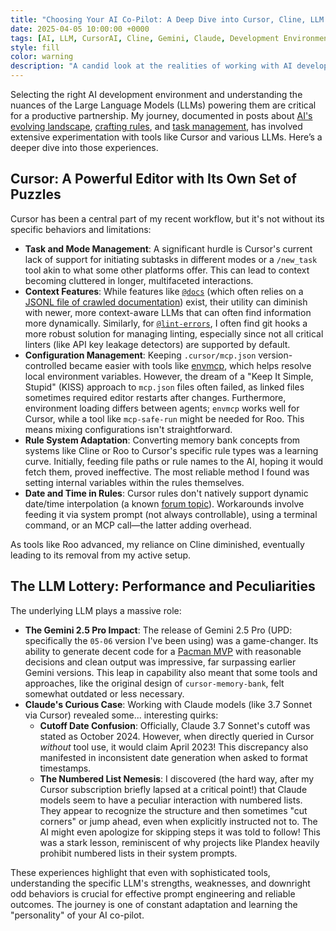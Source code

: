 ```yaml
---
title: "Choosing Your AI Co-Pilot: A Deep Dive into Cursor, Cline, LLM Quirks, and Environment Setups"
date: 2025-04-05 10:00:00 +0000
tags: [AI, LLM, CursorAI, Cline, Gemini, Claude, Development Environment, Tooling, Prompt Engineering]
style: fill
color: warning
description: "A candid look at the realities of working with AI development tools like Cursor, the quirks of LLMs like Claude and Gemini, and lessons learned in environment setup."
---
```


Selecting the right AI development environment and understanding the nuances of the Large Language Models (LLMs) powering them are critical for a productive partnership. My journey, documented in posts about [AI's evolving landscape](./2025-03-05-the-evolving-landscape-of-ai-assisted-development-my-journey-begins.html), [crafting rules](./2025-03-15-beyond-basic-prompts-crafting-rules-for-ai-coding-assistant.html), and [task management](./2025-03-26-taming-the-ai-taskmaster-integrated-project-management.html), has involved extensive experimentation with tools like Cursor and various LLMs. Here’s a deeper dive into those experiences.

## Cursor: A Powerful Editor with Its Own Set of Puzzles

Cursor has been a central part of my recent workflow, but it's not without its specific behaviors and limitations:

* **Task and Mode Management**: A significant hurdle is Cursor's current lack of support for initiating subtasks in different modes or a `/new_task` tool akin to what some other platforms offer. This can lead to context becoming cluttered in longer, multifaceted interactions.
* **Context Features**: While features like [`@docs`](https://docs.cursor.com/context/@-symbols/@-docs) (which often relies on a [JSONL file of crawled documentation](https://raw.githubusercontent.com/getcursor/crawler/main/docs.jsonl)) exist, their utility can diminish with newer, more context-aware LLMs that can often find information more dynamically. Similarly, for [`@lint-errors`](https://docs.cursor.com/context/@-symbols/@-lint-errors), I often find git hooks a more robust solution for managing linting, especially since not all critical linters (like API key leakage detectors) are supported by default.
* **Configuration Management**: Keeping `.cursor/mcp.json` version-controlled became easier with tools like [envmcp](https://www.npmjs.com/package/envmcp), which helps resolve local environment variables. However, the dream of a "Keep It Simple, Stupid" (KISS) approach to `mcp.json` files often failed, as linked files sometimes required editor restarts after changes. Furthermore, environment loading differs between agents; `envmcp` works well for Cursor, while a tool like `mcp-safe-run` might be needed for Roo. This means mixing configurations isn't straightforward.
* **Rule System Adaptation**: Converting memory bank concepts from systems like Cline or Roo to Cursor's specific rule types was a learning curve. Initially, feeding file paths or rule names to the AI, hoping it would fetch them, proved ineffective. The most reliable method I found was setting internal variables within the rules themselves.
* **Date and Time in Rules**: Cursor rules don't natively support dynamic date/time interpolation (a known [forum topic](https://forum.cursor.com/t/cursor-doesnt-know-the-date/53871/8)). Workarounds involve feeding it via system prompt (not always controllable), using a terminal command, or an MCP call—the latter adding overhead.

As tools like Roo advanced, my reliance on Cline diminished, eventually leading to its removal from my active setup.

## The LLM Lottery: Performance and Peculiarities

The underlying LLM plays a massive role:

* **The Gemini 2.5 Pro Impact**: The release of Gemini 2.5 Pro (UPD: specifically the `05-06` version I've been using) was a game-changer. Its ability to generate decent code for a [Pacman MVP](https://grand-dasik-bdaf24.netlify.app/) with reasonable decisions and clean output was impressive, far surpassing earlier Gemini versions. This leap in capability also meant that some tools and approaches, like the original design of `cursor-memory-bank`, felt somewhat outdated or less necessary.
* **Claude's Curious Case**: Working with Claude models (like 3.7 Sonnet via Cursor) revealed some... interesting quirks:
  * **Cutoff Date Confusion**: Officially, Claude 3.7 Sonnet's cutoff was stated as October 2024. However, when directly queried in Cursor *without* tool use, it would claim April 2023! This discrepancy also manifested in inconsistent date generation when asked to format timestamps.
  * **The Numbered List Nemesis**: I discovered (the hard way, after my Cursor subscription briefly lapsed at a critical point!) that Claude models seem to have a peculiar interaction with numbered lists. They appear to recognize the structure and then sometimes "cut corners" or jump ahead, even when explicitly instructed not to. The AI might even apologize for skipping steps it was told to follow! This was a stark lesson, reminiscent of why projects like Plandex heavily prohibit numbered lists in their system prompts.

These experiences highlight that even with sophisticated tools, understanding the specific LLM's strengths, weaknesses, and downright odd behaviors is crucial for effective prompt engineering and reliable outcomes. The journey is one of constant adaptation and learning the "personality" of your AI co-pilot.
